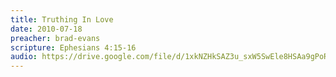 ```yaml
---
title: Truthing In Love
date: 2010-07-18
preacher: brad-evans
scripture: Ephesians 4:15-16
audio: https://drive.google.com/file/d/1xkNZHkSAZ3u_sxW5SwEle8HSAa9gPoR3/view
---
```

